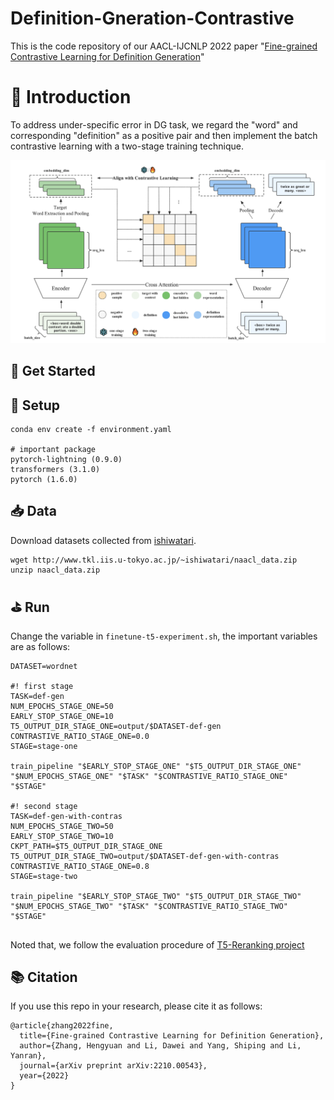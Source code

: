 # Definition-Gneration-Contrastive
This is the code repository of our AACL-IJCNLP 2022 paper "[Fine-grained Contrastive Learning for Definition Generation](https://aclanthology.org/2022.aacl-main.73.pdf)"



# 🚀 Introduction

To address under-specific error in DG task, we regard the "word" and corresponding "definition" as a positive pair and then implement the batch contrastive learning with a two-stage training technique. 

<img src="./image/overview.png" width="700" >



## 📄 Get Started

## 📝 Setup

```
conda env create -f environment.yaml

# important package
pytorch-lightning (0.9.0)
transformers (3.1.0)
pytorch (1.6.0)
```



## 📥 Data

Download datasets collected from [ishiwatari](https://aclanthology.org/N19-1350/).

``` 
wget http://www.tkl.iis.u-tokyo.ac.jp/~ishiwatari/naacl_data.zip
unzip naacl_data.zip
```



## ⛳️ Run

Change the variable in `finetune-t5-experiment.sh`, the important variables are as follows: 

```shell
DATASET=wordnet

#! first stage
TASK=def-gen
NUM_EPOCHS_STAGE_ONE=50
EARLY_STOP_STAGE_ONE=10
T5_OUTPUT_DIR_STAGE_ONE=output/$DATASET-def-gen
CONTRASTIVE_RATIO_STAGE_ONE=0.0
STAGE=stage-one

train_pipeline "$EARLY_STOP_STAGE_ONE" "$T5_OUTPUT_DIR_STAGE_ONE" "$NUM_EPOCHS_STAGE_ONE" "$TASK" "$CONTRASTIVE_RATIO_STAGE_ONE" "$STAGE"

#! second stage
TASK=def-gen-with-contras
NUM_EPOCHS_STAGE_TWO=50
EARLY_STOP_STAGE_TWO=10
CKPT_PATH=$T5_OUTPUT_DIR_STAGE_ONE
T5_OUTPUT_DIR_STAGE_TWO=output/$DATASET-def-gen-with-contras
CONTRASTIVE_RATIO_STAGE_ONE=0.8
STAGE=stage-two

train_pipeline "$EARLY_STOP_STAGE_TWO" "$T5_OUTPUT_DIR_STAGE_TWO" "$NUM_EPOCHS_STAGE_TWO" "$TASK" "$CONTRASTIVE_RATIO_STAGE_TWO" "$STAGE"


```

Noted that, we follow the evaluation procedure of [T5-Reranking project](https://github.com/amanotaiga/Definition_Modeling_Project/tree/main)



## 📚 Citation

If you use this repo in your research, please cite it as follows:

``` 
@article{zhang2022fine,
  title={Fine-grained Contrastive Learning for Definition Generation},
  author={Zhang, Hengyuan and Li, Dawei and Yang, Shiping and Li, Yanran},
  journal={arXiv preprint arXiv:2210.00543},
  year={2022}
}
```

